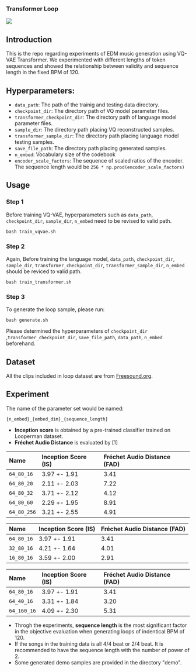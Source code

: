 ### Transformer Loop
![](https://i.imgur.com/AW7BlnL.png)
## Introduction
This is the repo regarding experiments of EDM music generation using VQ-VAE Transformer. We experimented with different lengths of token sequences and showed the relationship between validity and sequence length in the fixed BPM of 120.

## Hyperparameters:
* `data_path`: The path of the trainig and testing data directory.
* `checkpoint_dir`: The directory path of VQ model parameter files.
* `transformer_checkpoint_dir`: The directory path of language model parameter files.
* `sample_dir`: The directory path placing VQ reconstructed samples.
* `transformer_sample_dir`: The directory path placing language model testing samples.
* `save_file_path`: The directory path placing generated samples.
* `n_embed`: Vocabulary size of the codebook
* `encoder_scale_factors`: The sequence of scaled ratios of the encoder. The sequence length would be `256 * np.prod(encoder_scale_factors)`


## Usage
### **Step 1** 
Before training VQ-VAE, hyperparameters such as `data_path`, `checkpoint_dir`, `sample_dir`, `n_embed` need to be revised to valid path.
```
bash train_vqvae.sh
```
### **Step 2**
Again, Before training the language model, `data_path`, `checkpoint_dir`, `sample_dir`, `transformer_checkpoint_dir`, `transformer_sample_dir`, `n_embed` should be reviced to valid path. 
```
bash train_transformer.sh
```
### **Step 3**
To generate the loop sample, please run:
```
bash generate.sh
```
Please determined the hyperparameters of `checkpoint_dir`
,`transformer_checkpoint_dir`, `save_file_path`, `data_path`, `n_embed` beforehand.
## Dataset
All the clips included in loop dataset are from [Freesound.org](https://freesound.org/).
## Experiment
The name of the parameter set would be named:
```
{n_embed}_{embed_dim}_{sequence_length}
```
* **Inception score** is obtained by a pre-trained classifier trained on Looperman dataset.
* **Fréchet Audio Distance** is evaluated by [1]

| Name        | Inception Score (IS) | Fréchet Audio Distance (FAD) |
|:----------- |:-------------------- |:---------------------------- |
| `64_80_16`  | 3.97 +- 1.91         | 3.41                         |
| `64_80_20`  | 2.11 +- 2.03         | 7.22                         |
| `64_80_32`  | 3.71 +- 2.12         | 4.12                         |
| `64_80_60`  | 2.29 +- 1.95         | 8.91                         |
| `64_80_256` | 3.21 +- 2.55         | 4.91                         |


| Name        | Inception Score (IS) | Fréchet Audio Distance (FAD) |
| :---------- | :------------        | :----                        |
| `64_80_16`  | 3.97 +- 1.91         | 3.41                         |
| `32_80_16`  | 4.21 +- 1.64         | 4.01                         |
| `16_80_16`  | 3.59 +- 2.00         | 2.91                         |

| Name        | Inception Score (IS) | Fréchet Audio Distance (FAD) |
|:----------- |:-------------------- |:---------------------------- |
| `64_80_16`  | 3.97 +- 1.91         | 3.41                         |
| `64_40_16`  | 3.31 +- 1.84         | 3.20                         |
| `64_160_16` | 4.09 +- 2.30         | 5.31                         |

* Throgh the experiments, **sequence length** is the most significant factor in the objective evaluation when generating loops of indentical BPM of 120.
* If the songs in the training data is all 4/4 beat or 2/4 beat. It is recommended to have the sequence length with the number of power of 2.
* Some generated demo samples are provided in the directory "demo".






